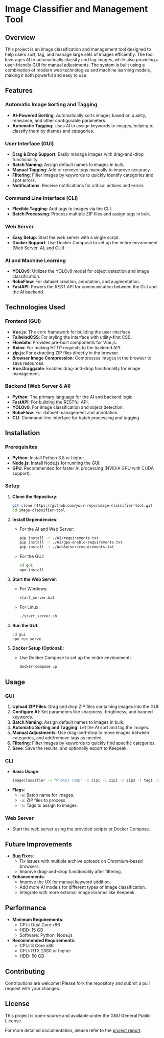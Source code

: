 # Image Classifier and Management Tool

## Overview

This project is an image classification and management tool designed to help users sort, tag, and manage large sets of images efficiently. The tool leverages AI to automatically classify and tag images, while also providing a user-friendly GUI for manual adjustments. The system is built using a combination of modern web technologies and machine learning models, making it both powerful and easy to use.

## Features

### Automatic Image Sorting and Tagging
- **AI-Powered Sorting**: Automatically sorts images based on quality, relevance, and other configurable parameters.
- **Automatic Tagging**: Uses AI to assign keywords to images, helping to classify them by themes and categories.

### User Interface (GUI)
- **Drag & Drop Support**: Easily manage images with drag-and-drop functionality.
- **Batch Naming**: Assign default names to images in bulk.
- **Manual Tagging**: Add or remove tags manually to improve accuracy.
- **Filtering**: Filter images by keywords to quickly identify categories and spot errors.
- **Notifications**: Receive notifications for critical actions and errors.

### Command Line Interface (CLI)
- **Flexible Tagging**: Add tags to images via the CLI.
- **Batch Processing**: Process multiple ZIP files and assign tags in bulk.

### Web Server
- **Easy Setup**: Start the web server with a single script.
- **Docker Support**: Use Docker Compose to set up the entire environment (Web Server, AI, and GUI).

### AI and Machine Learning
- **YOLOv9**: Utilizes the YOLOv9 model for object detection and image classification.
- **RoboFlow**: For dataset creation, annotation, and augmentation.
- **FastAPI**: Powers the REST API for communication between the GUI and the AI backend.

## Technologies Used

### Frontend (GUI)
- **Vue.js**: The core framework for building the user interface.
- **TailwindCSS**: For styling the interface with utility-first CSS.
- **Flowbite**: Provides pre-built components for Vue.js.
- **Axios**: For making HTTP requests to the backend API.
- **zip.js**: For extracting ZIP files directly in the browser.
- **Browser Image Compression**: Compresses images in the browser to save resources.
- **Vue.Draggable**: Enables drag-and-drop functionality for image management.

### Backend (Web Server & AI)
- **Python**: The primary language for the AI and backend logic.
- **FastAPI**: For building the RESTful API.
- **YOLOv9**: For image classification and object detection.
- **RoboFlow**: For dataset management and annotation.
- **CLI**: Command-line interface for batch processing and tagging.

## Installation

### Prerequisites
- **Python**: Install Python 3.8 or higher.
- **Node.js**: Install Node.js for running the GUI.
- **GPU**: Recommended for faster AI processing (NVIDIA GPU with CUDA support).

### Setup

1. **Clone the Repository**:
   ```bash
   git clone https://github.com/your-repo/image-classifier-tool.git
   cd image-classifier-tool
   ```

2. **Install Dependencies**:
   - For the AI and Web Server:
     ```bash
     pip install -r ./AI/requirements.txt
     pip install -r ./AI/gpu-enable-requirements.txt
     pip install -r ./WebServer/requirements.txt
     ```
   - For the GUI:
     ```bash
     cd gui
     npm install
     ```

3. **Start the Web Server**:
   - For Windows:
     ```bash
     start_server.bat
     ```
   - For Linux:
     ```bash
     ./start_server.sh
     ```

4. **Run the GUI**:
   ```bash
   cd gui
   npm run serve
   ```

5. **Docker Setup (Optional)**:
   - Use Docker Compose to set up the entire environment:
     ```bash
     docker-compose up
     ```

## Usage

### GUI
1. **Upload ZIP Files**: Drag and drop ZIP files containing images into the GUI.
2. **Configure AI**: Set parameters like sharpness, brightness, and banned keywords.
3. **Batch Naming**: Assign default names to images in bulk.
4. **Automatic Sorting and Tagging**: Let the AI sort and tag the images.
5. **Manual Adjustments**: Use drag-and-drop to move images between categories, and add/remove tags as needed.
6. **Filtering**: Filter images by keywords to quickly find specific categories.
7. **Save**: Save the results, and optionally export to Keepeek.

### CLI
- **Basic Usage**:
  ```bash
  imageclassifier -n "Photos camp" -z zip1 -z zip2 -z zip3 -t tag1 -t tag2
  ```
- **Flags**:
  - `-n`: Batch name for images.
  - `-z`: ZIP files to process.
  - `-t`: Tags to assign to images.

### Web Server
- Start the web server using the provided scripts or Docker Compose.

## Future Improvements
- **Bug Fixes**:
  - Fix issues with multiple archive uploads on Chromium-based browsers.
  - Improve drag-and-drop functionality after filtering.
- **Enhancements**:
  - Improve the UX for manual keyword addition.
  - Add more AI models for different types of image classification.
  - Integrate with more external image libraries like Keepeek.

## Performance
- **Minimum Requirements**:
  - CPU: Dual Core x86
  - HDD: 15 GB
  - Software: Python, Node.js
- **Recommended Requirements**:
  - CPU: 8 Core x86
  - GPU: RTX 2060 or higher
  - HDD: 50 GB

## Contributing
Contributions are welcome! Please fork the repository and submit a pull request with your changes.

## License
This project is open-source and available under the GNU General Public License.

For more detailed documentation, please refer to the [project report](https://github.com/ZeTioZ/ImageClassifier/blob/master/docs/Backlog_%26_documentation_G%C3%A9nie_Logiciel.pdf).

